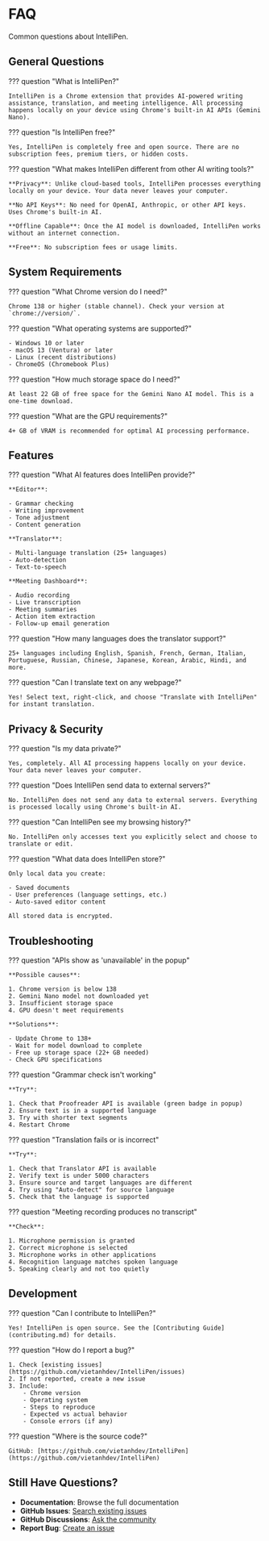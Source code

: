 # FAQ

Common questions about IntelliPen.

## General Questions

??? question "What is IntelliPen?"

    IntelliPen is a Chrome extension that provides AI-powered writing assistance, translation, and meeting intelligence. All processing happens locally on your device using Chrome's built-in AI APIs (Gemini Nano).

??? question "Is IntelliPen free?"

    Yes, IntelliPen is completely free and open source. There are no subscription fees, premium tiers, or hidden costs.

??? question "What makes IntelliPen different from other AI writing tools?"

    **Privacy**: Unlike cloud-based tools, IntelliPen processes everything locally on your device. Your data never leaves your computer.

    **No API Keys**: No need for OpenAI, Anthropic, or other API keys. Uses Chrome's built-in AI.

    **Offline Capable**: Once the AI model is downloaded, IntelliPen works without an internet connection.

    **Free**: No subscription fees or usage limits.

## System Requirements

??? question "What Chrome version do I need?"

    Chrome 138 or higher (stable channel). Check your version at `chrome://version/`.

??? question "What operating systems are supported?"

    - Windows 10 or later
    - macOS 13 (Ventura) or later
    - Linux (recent distributions)
    - ChromeOS (Chromebook Plus)

??? question "How much storage space do I need?"

    At least 22 GB of free space for the Gemini Nano AI model. This is a one-time download.

??? question "What are the GPU requirements?"

    4+ GB of VRAM is recommended for optimal AI processing performance.

## Features

??? question "What AI features does IntelliPen provide?"

    **Editor**:
    
    - Grammar checking
    - Writing improvement
    - Tone adjustment
    - Content generation

    **Translator**:
    
    - Multi-language translation (25+ languages)
    - Auto-detection
    - Text-to-speech

    **Meeting Dashboard**:
    
    - Audio recording
    - Live transcription
    - Meeting summaries
    - Action item extraction
    - Follow-up email generation

??? question "How many languages does the translator support?"

    25+ languages including English, Spanish, French, German, Italian, Portuguese, Russian, Chinese, Japanese, Korean, Arabic, Hindi, and more.

??? question "Can I translate text on any webpage?"

    Yes! Select text, right-click, and choose "Translate with IntelliPen" for instant translation.

## Privacy & Security

??? question "Is my data private?"

    Yes, completely. All AI processing happens locally on your device. Your data never leaves your computer.

??? question "Does IntelliPen send data to external servers?"

    No. IntelliPen does not send any data to external servers. Everything is processed locally using Chrome's built-in AI.

??? question "Can IntelliPen see my browsing history?"

    No. IntelliPen only accesses text you explicitly select and choose to translate or edit.

??? question "What data does IntelliPen store?"

    Only local data you create:
    
    - Saved documents
    - User preferences (language settings, etc.)
    - Auto-saved editor content

    All stored data is encrypted.

## Troubleshooting

??? question "APIs show as 'unavailable' in the popup"

    **Possible causes**:
    
    1. Chrome version is below 138
    2. Gemini Nano model not downloaded yet
    3. Insufficient storage space
    4. GPU doesn't meet requirements

    **Solutions**:
    
    - Update Chrome to 138+
    - Wait for model download to complete
    - Free up storage space (22+ GB needed)
    - Check GPU specifications

??? question "Grammar check isn't working"

    **Try**:
    
    1. Check that Proofreader API is available (green badge in popup)
    2. Ensure text is in a supported language
    3. Try with shorter text segments
    4. Restart Chrome

??? question "Translation fails or is incorrect"

    **Try**:
    
    1. Check that Translator API is available
    2. Verify text is under 5000 characters
    3. Ensure source and target languages are different
    4. Try using "Auto-detect" for source language
    5. Check that the language is supported

??? question "Meeting recording produces no transcript"

    **Check**:
    
    1. Microphone permission is granted
    2. Correct microphone is selected
    3. Microphone works in other applications
    4. Recognition language matches spoken language
    5. Speaking clearly and not too quietly

## Development

??? question "Can I contribute to IntelliPen?"

    Yes! IntelliPen is open source. See the [Contributing Guide](contributing.md) for details.

??? question "How do I report a bug?"

    1. Check [existing issues](https://github.com/vietanhdev/IntelliPen/issues)
    2. If not reported, create a new issue
    3. Include:
        - Chrome version
        - Operating system
        - Steps to reproduce
        - Expected vs actual behavior
        - Console errors (if any)

??? question "Where is the source code?"

    GitHub: [https://github.com/vietanhdev/IntelliPen](https://github.com/vietanhdev/IntelliPen)

## Still Have Questions?

- **Documentation**: Browse the full documentation
- **GitHub Issues**: [Search existing issues](https://github.com/vietanhdev/IntelliPen/issues)
- **GitHub Discussions**: [Ask the community](https://github.com/vietanhdev/IntelliPen/discussions)
- **Report Bug**: [Create an issue](https://github.com/vietanhdev/IntelliPen/issues/new)

